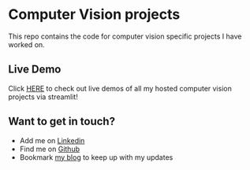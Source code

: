 # Computer Vision projects

This repo contains the code for computer vision specific projects I have worked on.

## Live Demo

Click [HERE](https://mchockal-computer-vision.streamlit.app/) to check out live demos of all my hosted computer vision projects via streamlit!

## Want to get in touch?
  - Add me on [Linkedin](https://www.linkedin.com/in/mchockal/)
  - Find me on [Github](https://github.com/mchockal)
  - Bookmark [my blog](https://mchockal.github.io/) to keep up with my updates 
